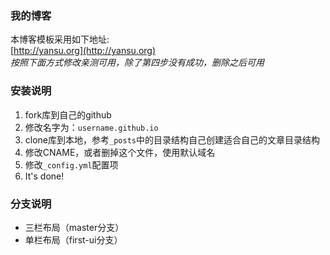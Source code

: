 ### 我的博客
本博客模板采用如下地址:  
[http://yansu.org](http://yansu.org)  
*按照下面方式修改亲测可用，除了第四步没有成功，删除之后可用*
### 安装说明

1. fork库到自己的github
2. 修改名字为：`username.github.io`
3. clone库到本地，参考`_posts`中的目录结构自己创建适合自己的文章目录结构
4. 修改CNAME，或者删掉这个文件，使用默认域名
5. 修改`_config.yml`配置项
6. It's done!

### 分支说明

- 三栏布局（master分支）
- 单栏布局（first-ui分支） 

